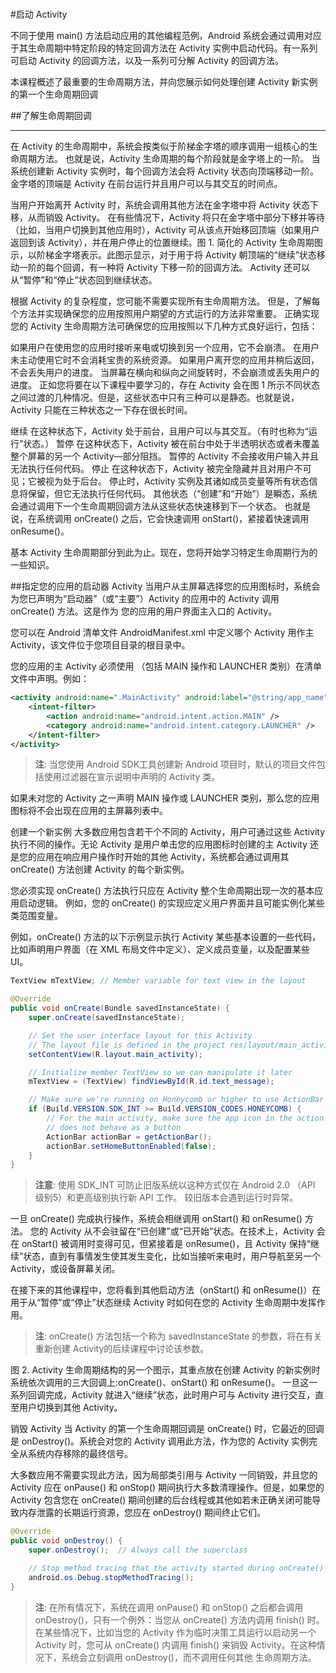 #
#启动 Activity

不同于使用 main() 方法启动应用的其他编程范例，Android 系统会通过调用对应于其生命周期中特定阶段的特定回调方法在 Activity 实例中启动代码。有一系列可启动 Activity 的回调方法，以及一系列可分解 Activity 的回调方法。

本课程概述了最重要的生命周期方法，并向您展示如何处理创建 Activity 新实例的第一个生命周期回调

##了解生命周期回调
***

在 Activity 的生命周期中，系统会按类似于阶梯金字塔的顺序调用一组核心的生命周期方法。 也就是说，Activity 生命周期的每个阶段就是金字塔上的一阶。 当系统创建新 Activity 实例时，每个回调方法会将 Activity 状态向顶端移动一阶。 金字塔的顶端是 Activity 在前台运行并且用户可以与其交互的时间点。

当用户开始离开 Activity 时，系统会调用其他方法在金字塔中将 Activity 状态下移，从而销毁 Activity。 在有些情况下，Activity 将只在金字塔中部分下移并等待（比如，当用户切换到其他应用时），Activity 可从该点开始移回顶端（如果用户返回到该 Activity），并在用户停止的位置继续。图 1. 简化的 Activity 生命周期图示，以阶梯金字塔表示。此图示显示，对于用于将 Activity 朝顶端的“继续”状态移动一阶的每个回调，有一种将 Activity 下移一阶的回调方法。 Activity 还可以从“暂停”和“停止”状态回到继续状态。

根据 Activity 的复杂程度，您可能不需要实现所有生命周期方法。 但是，了解每个方法并实现确保您的应用按照用户期望的方式运行的方法非常重要。 正确实现您的 Activity 生命周期方法可确保您的应用按照以下几种方式良好运行，包括：

如果用户在使用您的应用时接听来电或切换到另一个应用，它不会崩溃。
在用户未主动使用它时不会消耗宝贵的系统资源。
如果用户离开您的应用并稍后返回，不会丢失用户的进度。
当屏幕在横向和纵向之间旋转时，不会崩溃或丢失用户的进度。
正如您将要在以下课程中要学习的，存在 Activity 会在图 1 所示不同状态之间过渡的几种情况。但是，这些状态中只有三种可以是静态。也就是说，Activity 只能在三种状态之一下存在很长时间。

继续
在这种状态下，Activity 处于前台，且用户可以与其交互。（有时也称为“运行”状态。）
暂停
在这种状态下，Activity 被在前台中处于半透明状态或者未覆盖整个屏幕的另一个 Activity—部分阻挡。 暂停的 Activity 不会接收用户输入并且无法执行任何代码。
停止
在这种状态下，Activity 被完全隐藏并且对用户不可见；它被视为处于后台。 停止时，Activity 实例及其诸如成员变量等所有状态信息将保留，但它无法执行任何代码。
其他状态（“创建”和“开始”）是瞬态，系统会通过调用下一个生命周期回调方法从这些状态快速移到下一个状态。 也就是说，在系统调用 onCreate() 之后，它会快速调用 onStart()，紧接着快速调用 onResume()。

基本 Activity 生命周期部分到此为止。现在，您将开始学习特定生命周期行为的一些知识。

##指定您的应用的启动器 Activity
当用户从主屏幕选择您的应用图标时，系统会为您已声明为“启动器”（或“主要”）Activity 的应用中的 Activity 调用 onCreate() 方法。这是作为 您的应用的用户界面主入口的 Activity。

您可以在 Android 清单文件 AndroidManifest.xml 中定义哪个 Activity 用作主 Activity，该文件位于您项目目录的根目录中。

您的应用的主 Activity 必须使用 <intent-filter>（包括 MAIN 操作和 LAUNCHER 类别）在清单文件中声明。例如：
```xml
<activity android:name=".MainActivity" android:label="@string/app_name">
    <intent-filter>
        <action android:name="android.intent.action.MAIN" />
        <category android:name="android.intent.category.LAUNCHER" />
    </intent-filter>
</activity>
```
>**注**: 当您使用 Android SDK工具创建新 Android 项目时，默认的项目文件包括使用过滤器在宣示说明中声明的 Activity 类。

如果未对您的 Activity 之一声明 MAIN 操作或 LAUNCHER 类别，那么您的应用图标将不会出现在应用的主屏幕列表中。

创建一个新实例
大多数应用包含若干个不同的 Activity，用户可通过这些 Activity 执行不同的操作。无论 Activity 是用户单击您的应用图标时创建的主 Activity 还是您的应用在响应用户操作时开始的其他 Activity，系统都会通过调用其 onCreate() 方法创建 Activity 的每个新实例。

您必须实现 onCreate() 方法执行只应在 Activity 整个生命周期出现一次的基本应用启动逻辑。 例如，您的 onCreate() 的实现应定义用户界面并且可能实例化某些类范围变量。

例如，onCreate() 方法的以下示例显示执行 Activity 某些基本设置的一些代码，比如声明用户界面（在 XML 布局文件中定义）、定义成员变量，以及配置某些 UI。
```java
TextView mTextView; // Member variable for text view in the layout

@Override
public void onCreate(Bundle savedInstanceState) {
    super.onCreate(savedInstanceState);

    // Set the user interface layout for this Activity
    // The layout file is defined in the project res/layout/main_activity.xml file
    setContentView(R.layout.main_activity);

    // Initialize member TextView so we can manipulate it later
    mTextView = (TextView) findViewById(R.id.text_message);

    // Make sure we're running on Honeycomb or higher to use ActionBar APIs
    if (Build.VERSION.SDK_INT >= Build.VERSION_CODES.HONEYCOMB) {
        // For the main activity, make sure the app icon in the action bar
        // does not behave as a button
        ActionBar actionBar = getActionBar();
        actionBar.setHomeButtonEnabled(false);
    }
}
```
>**注意**: 使用 SDK_INT 可防止旧版系统以这种方式仅在 Android 2.0 （API 级别5）和更高级别执行新 API 工作。 较旧版本会遇到运行时异常。

一旦 onCreate() 完成执行操作，系统会相继调用 onStart() 和 onResume() 方法。 您的 Activity 从不会驻留在“已创建”或“已开始”状态。在技术上，Activity 会在 onStart() 被调用时变得可见，但紧接着是 onResume()，且 Activity 保持“继续”状态，直到有事情发生使其发生变化，比如当接听来电时，用户导航至另一个 Activity，或设备屏幕关闭。

在接下来的其他课程中，您将看到其他启动方法（onStart() 和 onResume()）在用于从“暂停”或“停止”状态继续 Activity 时如何在您的 Activity 生命周期中发挥作用。

>**注**: onCreate() 方法包括一个称为 savedInstanceState 的参数，将在有关重新创建 Activity的后续课程中讨论该参数。

图 2. Activity 生命周期结构的另一个图示，其重点放在创建 Activity 的新实例时系统依次调用的三大回调上:onCreate()、onStart() 和 onResume()。 一旦这一系列回调完成，Activity 就进入“继续”状态，此时用户可与 Activity 进行交互，直至用户切换到其他 Activity。

销毁 Activity
当 Activity 的第一个生命周期回调是 onCreate() 时，它最近的回调是 onDestroy()。系统会对您的 Activity 调用此方法，作为您的 Activity 实例完全从系统内存移除的最终信号。

大多数应用不需要实现此方法，因为局部类引用与 Activity 一同销毁，并且您的 Activity 应在 onPause() 和 onStop() 期间执行大多数清理操作。但是，如果您的 Activity 包含您在 onCreate() 期间创建的后台线程或其他如若未正确关闭可能导致内存泄露的长期运行资源，您应在 onDestroy() 期间终止它们。

```java 
@Override
public void onDestroy() {
    super.onDestroy();  // Always call the superclass

    // Stop method tracing that the activity started during onCreate()
    android.os.Debug.stopMethodTracing();
}
```
>**注**: 在所有情况下，系统在调用 onPause() 和 onStop() 之后都会调用 onDestroy()，只有一个例外：当您从 onCreate() 方法内调用 finish() 时。在某些情况下，比如当您的 Activity 作为临时决策工具运行以启动另一个 Activity 时，您可从 onCreate() 内调用 finish() 来销毁 Activity。在这种情况下，系统会立刻调用 onDestroy()，而不调用任何其他 生命周期方法。

